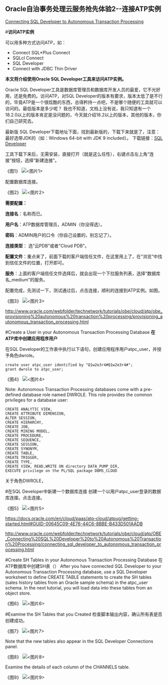 ## Oracle自治事务处理云服务抢先体验2--连接ATP实例





[Connecting SQL Developer to Autonomous Transaction Processing](http://www.oracle.com/webfolder/technetwork/tutorials/obe/cloud/atp/OBE_Connecting%20SQL%20Developer%20to%20Autonomous%20Transaction%20Processing/connecting_sql_developer_to_autonomous_transaction_processing.html)

#**访问ATP实例**

可以用多种方式访问ATP，如：


- Connect SQL*Plus Connect 
- SQLcl Connect 
- SQL Developer 
- Connect with JDBC Thin Driver 


**本文将介绍使用Oracle SQL Developer工具来访问ATP实例。**

Oracle SQL Developer工具是数据库管理员和数据库开发人员的最爱，它不光好用，还是免费的。访问ATP，对SQL Developer的版本有要求，版本太低了是不行的，毕竟ATP是一个很炫酷的东西，总得矜持一点吧，不是哪个随便的工具就可以访问的。最低版本是多少呢？ 我也不知道，文档上没有说，我只知道有一个18.2.0以上的版本肯定是没问题的，今天就介绍18.2以上的版本，其他的版本，你们自己研究去。

最新版 SQL Developer下载地址下面，找到最新版的，下载下来就是了，注意：最好选带JDK的（如：Windows 64-bit with JDK 9 included）。
下载链接：[SQL Developer](https://www.oracle.com/technetwork/developer-tools/sql-developer/downloads/index.html)

工具下载下来后，无需安装，直接打开（就是这么任性），右键点击左上角“连接”按钮，选择“新建连接”。


《图1》
![**<图片1>**](https://github.com/cloud-is-coming/oraclecloud/blob/master/atp-get-started/connecting/1.png)

配置数据库连接。

《图2》
![**<图片2>**](https://github.com/cloud-is-coming/oraclecloud/blob/master/atp-get-started/Connecting/2.png)

**需要配置：**

**连接名**：名称而已。

**用户名**：ATP数据库管理员，ADMIN（你没得选）。

**密码**：ADMIN用户的口令（你自己设置的，别忘记了）。

**连接类型**： 选“云PDB”或者"Cloud PDB"。

**配置文件**：重点来了，前面下载的客户端信任文件，在这里用上了，在“浏览”中找到信任文件的位置，打开即可。

**服务**：上面的客户端信任文件选择后，就会出现一个下拉服务列表，选择“数据库名_medium”的服务。

配置完成，先测试一下，测试通过后，点击连接，顺利的连接到ATP实例。如图。

《图3》
![**<图片3>**](https://github.com/cloud-is-coming/oraclecloud/blob/master/atp-get-started/Connecting/3.png)

http://www.oracle.com/webfolder/technetwork/tutorials/obe/cloud/atp/obe_provisioning%20autonomous%20transaction%20processing/provisioning_autonomous_transaction_processing.html

#Create a User in your Autonomous Transaction Processing Database
**在ATP库中创建应用程序用户**

在SQL Developer的工作表中执行以下语句，创建应用程序用户atpc_user，并授予角色dwrole。

	create user atpc_user identified by "Q1w2e3r4#Q1w2e3r4#";
	grant dwrole to atpc_user;
	

《图4》
![**<图片4>**](https://github.com/cloud-is-coming/oraclecloud/blob/master/atp-get-started/Connecting/4.png)



Note: Autonomous Transaction Processing databases come with a pre-defined database role named DWROLE. 
This role provides the common privileges for a database user: 

	CREATE ANALYTIC VIEW, 
	CREATE ATTRIBUTE DIMENSION, 
	ALTER SESSION, 
	CREATE HIERARCHY, 
	CREATE JOB, 
	CREATE MINING MODEL, 
	CREATE PROCEDURE, 
	CREATE SEQUENCE, 
	CREATE SESSION, 
	CREATE SYNONYM, 
	CREATE TABLE, 
	CREATE TRIGGER, 
	CREATE TYPE, 
	CREATE VIEW, READ,WRITE ON directory DATA_PUMP_DIR, 
	EXECUTE privilege on the PL/SQL package DBMS_CLOUD



关于角色DWROLE，

#在SQL Developer中新建一个数据库连接
创建一个以用户atpc_user登录的数据库连接。点击连接。

《图5》
![**<图片5>**](https://github.com/cloud-is-coming/oraclecloud/blob/master/atp-get-started/Connecting/5.png)

https://docs.oracle.com/en/cloud/paas/atp-cloud/atpug/getting-started.html#GUID-00645C09-4E76-44C6-8BBE-B433D501AADB



http://www.oracle.com/webfolder/technetwork/tutorials/obe/cloud/atp/OBE_Connecting%20SQL%20Developer%20to%20Autonomous%20Transaction%20Processing/connecting_sql_developer_to_autonomous_transaction_processing.html

#Create SH Tables in your Autonomous Transaction Processing Database
在ATP数据库中创建SH表（）
After you have connected SQL Developer to your Autonomous Transaction Processing database, use a SQL Developer worksheet to define CREATE TABLE statements to create the SH tables (sales history tables from an Oracle sample schema) in the atpc_user schema. In the next tutorial, you will load data into these tables from an object store.  


《图6》
![**<图片6>**](https://github.com/cloud-is-coming/oraclecloud/blob/master/atp-get-started/Connecting/6.png)



#Examine the SH Tables that you Created
检查脚本输出内容，确认所有表是否创建成功。

《图7》
![**<图片7>**](https://github.com/cloud-is-coming/oraclecloud/blob/master/atp-get-started/Connecting/7.png)

Note that the new tables also appear in the SQL Developer Connections panel.

《图8》
![**<图片8>**](https://github.com/cloud-is-coming/oraclecloud/blob/master/atp-get-started/Connecting/8.png)

Examine the details of each column of the CHANNELS table. 

《图9》
![**<图片9>**](https://github.com/cloud-is-coming/oraclecloud/blob/master/atp-get-started/Connecting/9.png)



